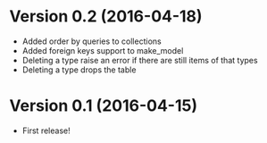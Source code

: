 # Version 0.2 (2016-04-18)

* Added order by queries to collections
* Added foreign keys support to make_model
* Deleting a type raise an error if there are still items of that types
* Deleting a type drops the table

# Version 0.1 (2016-04-15)

* First release!
